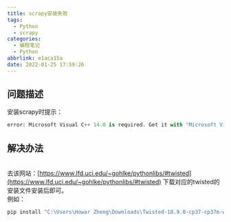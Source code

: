 ```yaml
---
title: scrapy安装失败
tags:
  - Python
  - scrapy
categories:
  - 编程笔记
  - Python
abbrlink: e1aca15a
date: 2022-01-25 17:59:26
---
```


<a name="toc-heading-1"></a>
## 问题描述
安装scrapy时提示：
```python
error: Microsoft Visual C++ 14.0 is required. Get it with "Microsoft Visual C++ Build Tools": http://landinghub.visualstudio.com/visual-cpp-build-tools
```
<a name="toc-heading-2"></a>

<!-- more -->

## 解决办法

<br />去该网站：[https://www.lfd.uci.edu/~gohlke/pythonlibs/#twisted](https://www.lfd.uci.edu/~gohlke/pythonlibs/#twisted) 下载对应的twisted的安装文件安装后即可。<br />例如：
```python
pip install "C:\Users\Howar Zheng\Downloads\Twisted-18.9.0-cp37-cp37m-win32.whl"
```

